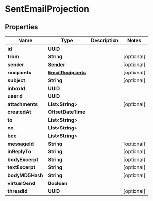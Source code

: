 

# SentEmailProjection


## Properties

| Name | Type | Description | Notes |
|------------ | ------------- | ------------- | -------------|
|**id** | **UUID** |  |  |
|**from** | **String** |  |  [optional] |
|**sender** | [**Sender**](Sender) |  |  [optional] |
|**recipients** | [**EmailRecipients**](EmailRecipients) |  |  [optional] |
|**subject** | **String** |  |  [optional] |
|**inboxId** | **UUID** |  |  |
|**userId** | **UUID** |  |  |
|**attachments** | **List&lt;String&gt;** |  |  [optional] |
|**createdAt** | **OffsetDateTime** |  |  |
|**to** | **List&lt;String&gt;** |  |  |
|**cc** | **List&lt;String&gt;** |  |  |
|**bcc** | **List&lt;String&gt;** |  |  |
|**messageId** | **String** |  |  [optional] |
|**inReplyTo** | **String** |  |  [optional] |
|**bodyExcerpt** | **String** |  |  [optional] |
|**textExcerpt** | **String** |  |  [optional] |
|**bodyMD5Hash** | **String** |  |  [optional] |
|**virtualSend** | **Boolean** |  |  |
|**threadId** | **UUID** |  |  [optional] |




